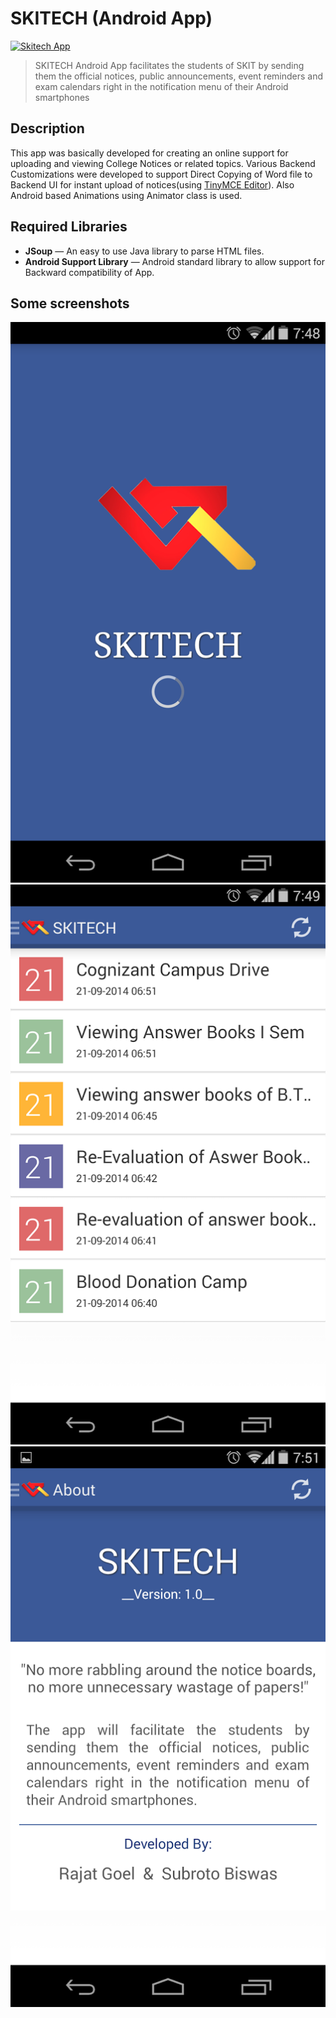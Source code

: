 SKITECH (Android App)
=====================

[![Skitech App](https://www.dropbox.com/s/t78nmhdcqezsyt1/skitech_version.svg?raw=1)](https://play.google.com/store/apps/details?id=in.ac.skit.skitech)

>SKITECH Android App facilitates the students of SKIT by sending them the official notices, public announcements, event reminders and exam calendars right in the notification menu of their Android smartphones

## Description

This app was basically developed for creating an online support for uploading and viewing College Notices or related topics. Various Backend Customizations were developed to support Direct Copying of Word file to Backend UI for instant upload of notices(using [TinyMCE Editor](https://www.tinymce.com/)). Also Android based Animations using Animator class is used.

## Required Libraries

- **JSoup** — An easy to use Java library to parse HTML files.
- **Android Support Library** — Android standard library to allow support for Backward compatibility of App.

## Some screenshots 
![](/1.png?raw=true)
![](/2.png?raw=true)
![](/3.png?raw=true)


